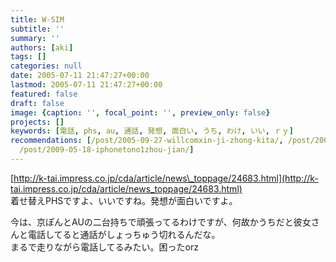 ```yaml
---
title: W-SIM
subtitle: ''
summary: ''
authors: [aki]
tags: []
categories: null
date: 2005-07-11 21:47:27+00:00
lastmod: 2005-07-11 21:47:27+00:00
featured: false
draft: false
image: {caption: '', focal_point: '', preview_only: false}
projects: []
keywords: [電話, phs, au, 通話, 発想, 面白い, うち, わけ, いい, ｒｙ]
recommendations: [/post/2005-09-27-willcomxin-ji-zhong-kita/, /post/2005-04-23-willcom/,
  /post/2009-05-18-iphonetono1zhou-jian/]
---
```

[http://k-tai.impress.co.jp/cda/article/news\_toppage/24683.html](http://k-tai.impress.co.jp/cda/article/news_toppage/24683.html)  
着せ替えPHSですよ、いいですね。発想が面白いですよ。  
  
今は、京ぽんとAUの二台持ちで頑張ってるわけですが、何故かうちだと彼女さんと電話してると通話がしょっちゅう切れるんだな。  
まるで走りながら電話してるみたい。困ったorz


